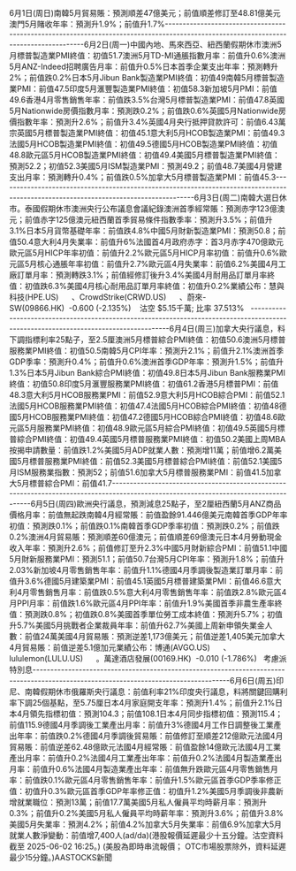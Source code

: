 6月1日(周日)南韓5月貿易賬：預測順差47億美元；前值順差修訂至48.81億美元澳門5月賭收年率：預測升1.9%；前值升1.7%-------------------------------------------------------------------------------------------------------------------------------------6月2日(周一)中國內地、馬來西亞、紐西蘭假期休市澳洲5月標普製造業PMI終值：初值51.7澳洲5月TD-MI通脹指數月率：前值升0.6%澳洲5月ANZ-Indeed招聘廣告月率：前值升0.5%日本首季企業支出年率：預測轉升2%；前值跌0.2%日本5月Jibun Bank製造業PMI終值：初值49南韓5月標普製造業PMI：前值47.5印度5月滙豐製造業PMI終值：初值58.3新加坡5月PMI：前值49.6香港4月零售銷售年率：前值跌3.5%台灣5月標普製造業PMI：前值47.8英國5月Nationwide房價指數月率：預測跌0.2%；前值跌0.6%英國5月Nationwide房價指數年率：預測升2.6%；前值升3.4%英國4月央行抵押貸款許可：前值6.43萬宗英國5月標普製造業PMI終值：初值45.1意大利5月HCOB製造業PMI：前值49.3法國5月HCOB製造業PMI終值：初值49.5德國5月HCOB製造業PMI終值：初值48.8歐元區5月HCOB製造業PMI終值：初值49.4美國5月標普製造業PMI終值：預測52.2；初值52.3美國5月ISM製造業PMI：預測49.2；前值48.7美國4月營建支出月率：預測轉升0.4%；前值跌0.5%加拿大5月標普製造業PMI：前值45.3-------------------------------------------------------------------------------------------------------------------------------------6月3日(周二)南韓大選日休市。泰國假期休市澳洲央行公布議息會議紀錄澳洲首季經常賬：預測赤字123億澳元；前值赤字125億澳元紐西蘭首季貿易條件指數季率：預測升3.5%；前值升3.1%日本5月貨幣基礎年率：前值跌4.8%中國5月財新製造業PMI：預測50.8；前值50.4意大利4月失業率：前值升6%法國首4月政府赤字：首3月赤字470億歐元歐元區5月HICP年率初值：前值升2.2%歐元區5月HICP月率初值：前值升0.6%歐元區5月核心通脹年率初值：前值升2.7%歐元區4月失業率：前值6.2%美國4月工廠訂單月率：預測轉跌3.1%；前值經修訂後升3.4%美國4月耐用品訂單月率終值：初值跌6.3%美國4月核心耐用品訂單月率終值：初值升0.2%業績公布：慧與科技(HPE.US)      、CrowdStrike(CRWD.US)      、蔚來-SW(09866.HK)  -0.600 (-2.135%)    沽空 $5.15千萬; 比率 37.513%   -------------------------------------------------------------------------------------------------------------------------------------6月4日(周三)加拿大央行議息，料下調指標利率25點子，至2.5厘澳洲5月標普綜合PMI終值：初值50.6澳洲5月標普服務業PMI終值：初值50.5南韓5月CPI年率：預測升2.1%；前值升2.1%澳洲首季GDP季率：預測升0.4%；前值升0.6%澳洲首季GDP年率：預測升1.5%；前值升1.3%日本5月Jibun Bank綜合PMI終值：初值49.8日本5月Jibun Bank服務業PMI終值：初值50.8印度5月滙豐服務業PMI終值：初值61.2香港5月標普PMI：前值48.3意大利5月HCOB服務業PMI：前值52.9意大利5月HCOB綜合PMI：前值52.1法國5月HCOB服務業PMI終值：初值47.4法國5月HCOB綜合PMI終值：初值48德國5月HCOB服務業PMI終值：初值47.2德國5月HCOB綜合PMI終值：初值48.6歐元區5月服務業PMI終值：初值48.9歐元區5月綜合PMI終值：初值49.5英國5月標普綜合PMI終值：初值49.4英國5月標普服務業PMI終值：初值50.2美國上周MBA按揭申請數量：前值跌1.2%美國5月ADP就業人數：預測增11萬；前值增6.2萬美國5月標普服務業PMI終值：前值52.3美國5月標普綜合PMI終值：前值52.1美國5月ISM服務業指數：預測52；前值51.6加拿大5月標普服務業PMI：前值41.5加拿大5月標普綜合PMI：前值41.7-------------------------------------------------------------------------------------------------------------------------------------6月5日(周四)歐洲央行議息，預測減息25點子，至2厘紐西蘭5月ANZ商品價格月率：前值無起跌南韓4月經常賬：前值盈餘91.446億美元南韓首季GDP年率初值：預測跌0.1%；前值跌0.1%南韓首季GDP季率初值：預測跌0.2%；前值跌0.2%澳洲4月貿易賬：預測順差60億澳元；前值順差69億澳元日本4月勞動現金收入年率：預測升2.6%；前值修訂至升2.3%中國5月財新綜合PMI：前值51.1中國5月財新服務業PMI：預測51.1；前值50.7台灣5月CPI年率：預測升1.8%；前值升2.03%新加坡4月零售銷售年率：前值升1.1%德國4月季調後製造業訂單月率：前值升3.6%德國5月建築業PMI：前值45.1英國5月標普建築業PMI：前值46.6意大利4月零售銷售月率：前值跌0.5%意大利4月零售銷售年率：前值跌2.8%歐元區4月PPI月率：前值跌1.6%歐元區4月PPI年率：前值升1.9%美國首季非農生產率終值：預測跌0.8%；初值跌0.8%美國首季單位勞工成本終值：預測升5.7%；初值升5.7%美國5月挑戰者企業裁員年率：前值升62.7%美國上周新申領失業金人數：前值24萬美國4月貿易賬：預測逆差1,173億美元；前值逆差1,405美元加拿大4月貿易賬：前值逆差5.1億加元業績公布：博通(AVGO.US)      、lululemon(LULU.US)      。萬達酒店發展(00169.HK)  -0.010 (-1.786%)   考慮派特別息-------------------------------------------------------------------------------------------------------------------------------------6月6日(周五)印尼、南韓假期休市俄羅斯央行議息：前值利率21%印度央行議息，料將關鍵回購利率下調25個基點，至5.75厘日本4月家庭開支年率：預測升1.4%；前值升2.1%日本4月領先指標初值：預測104.3；前值108.1日本4月同步指標初值：預測115.4；前值115.9德國4月季調後工業產出月率：前值升3%德國4月工作日調整後工業產出年率：前值跌0.2%德國4月季調後貿易賬：前值修訂至順差212億歐元法國4月貿易賬：前值逆差62.48億歐元法國4月經常賬：前值盈餘14億歐元法國4月工業產出月率：前值升0.2%法國4月工業產出年率：前值升0.2%法國4月製造業產出月率：前值升0.6%法國4月製造業產出年率：前值無升跌歐元區4月零售銷售月率：前值跌0.1%歐元區4月零售銷售年率：前值升1.5%歐元區首季GDP季率修正值：初值升0.3%歐元區首季GDP年率修正值：初值升1.2%美國5月季調後非農新增就業職位：預測13萬；前值17.7萬美國5月私人僱員平均時薪月率：預測升0.3%；前值升0.2%美國5月私人僱員平均時薪年率：預測升3.6%；前值升3.8%美國5月失業率：預測4.2%；前值4.2%加拿大5月失業率：前值6.9%加拿大5月就業人數淨變動：前值增7,400人(ad/da)(港股報價延遲最少十五分鐘。沽空資料截至 2025-06-02 16:25。) (美股為即時串流報價； OTC市場股票除外，資料延遲最少15分鐘。)AASTOCKS新聞